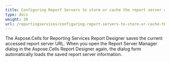 ```yaml
---
title: Configuring Report Servers to store or cache the report server data
type: docs
weight: 30
url: /reportingservices/configuring-report-servers-to-store-or-cache-the-report-server-data/
---
```


The Aspose.Cells for Reporting Services Report Designer saves the current accessed report server URL. When you open the Report Server Manager dialog in the Aspose.Cells Report Designer again, the dialog form automatically loads the saved report server information.
